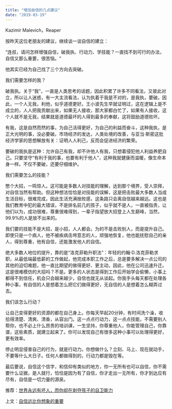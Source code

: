 ```yaml
---
title: "增加自信的几点建议"
date: "2019-03-19"
---
```


 Kazimir Malevich，Reaper

  

按昨天这位老朋友的建议，继续谈一谈自信的建立：

“连叔，请问怎样增强自信，破我执、行动力、学技能？一直找不到可行的办法，自信又那么重要，很苦恼。“

他其实已经为自己找了三个方向去突破。

我们需要怎样的我？

破我执。关于“我”，一直是人类思考的话题，因此积累了许多不同看法，又彼此对立，所以让人迷惑，有一大主流看法，认为执着于我是不对的，是我执，要破。因此，一个人无我，利他，似乎道德更好。王小波先生早就证明过，这在逻辑上是不成立的，人人把我贡献出来，如果无人接收，那大家都白忙了，如果有人接收，这个人就不是无我，结果就是道德最坏的人得到最多的奉献，这将鼓励道德败坏。

有我，这是自然而然的事，为自己活得更好，为自己的利益而奋斗，这种我执，是正大光明的事，没必要破。市场经济的发达，人类处境的改善，与亚当·斯密这批经济学家的思想解放有关：证明人人利己，反而会促进经济的繁荣。

要破的我执是这种：允许自己有我，却不许他人有我，只想着侵犯他人利益养肥自己。只要坚守“有利于我的事，也要有利于他人”，这种我就健康而温暖，像生命本身一样。不仅不要破，还要仔细维护。

我们需要怎么的技能？

憋个大招，一鸣惊人。这可能是多数人对技能的理解，达到那个境界，受人崇拜，对自信当然有帮助。但这种想法恰恰是对技能的误解，这是把击败最大多数人当成生活目标，很难完成，因此生活充满挫败感，这条路只会离自信越来越远。这也是我们教育中犯的最大错误，不是排名前几的孩子，似乎就不是人，一直被指责，让他们以为，成功很难，尊重很难得到，一辈子指望放大招登上人生巅峰，当然，99.9%的人是放不出来的。

我们要的技能不是大招，是小招，人人都会。为的不是击败别人，而是提升自己。即使只是一个病人，他不被疾病击垮意志的人，顽强地恢复，他也能抚慰自己的亲人，得到尊重，他有自信，还能激发他人的自信。

绝大多数人地位的提升，靠的是“洛克菲勒升职法”：年轻的约翰·D.洛克菲勒求职，从最低端最低薪的工作做起，他完成本职工作之后，总是要多解决一点公司的其他的迫切难题，他一直比期望的做得更好、更主动，因此，他在公司迅速升迁。这是很难模仿的大招吗？不是。更多的人状态是得到工作后开始学会偷懒，小事上都得不到信任，机会只会越来越少，自信也就无从谈起。你我手头每天都在处理各种小事，有自信的人是想着怎么把它们做得更好，无自信的人是想着怎么糊弄过去。

我们该怎么行动？

让自己变得更好的资源的都在自己身上。你每天早起20分钟，有时间洗个澡，收拾得清楚、清爽、清香，从容出门。这一点点行动力，这一点点技能，不需要别人帮你，也不必上什么昂贵的培训课，一生坚持，你尊重他人，你能管理自己，你靠谱，这些素质，就建立起来了。你可以发现自己有很多这种小事可以处理得更好，更有效率。

停止明显侵害自己的行为，就是行动力。你想做什么？立刻、马上、现在就动手，不要等什么大日子。任何人都做得到的，行动力都是毁在等。

最后要说，自信这个信字，和信仰有类似的地方，你一无所有也可以自信，你不需要什么证据，是人就行，恰恰是因为有了自信，你才走出一无所有，你才到达应有尽有，自信是一切力量的源泉。

  

推荐：[世界永远有坏人，而你却在剥夺孩子的自卫能力](http://mp.weixin.qq.com/s?__biz=MjM5NDU0Mjk2MQ==&mid=2651626817&idx=1&sn=3edbfbeaa471268cca67b59ddd451255&chksm=bd7e195f8a0990496b2282cfd20456702e41abfc08cc31abb8676cbb66dc616f8f5e4d3a8728&scene=21#wechat_redirect)  

上文：[自信远比你想象的重要](http://mp.weixin.qq.com/s?__biz=MjM5NDU0Mjk2MQ==&mid=2651632910&idx=1&sn=164dc9a9bbfa3dc63ceb822c82f5abe1&chksm=bd7e31108a09b806043a0029ede666a071f0389b93bf2df738b1f976088f3910c16b161b9ffc&scene=21#wechat_redirect)
